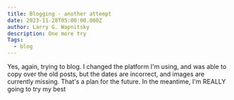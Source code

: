 ```yaml
---
title: Blogging - another attempt
date: 2023-11-28T05:00:00.000Z
author: Larry G. Wapnitsky
description: One more try
Tags:
  - blog
---
```


Yes, again, trying to blog. I changed the platform I'm using, and was able to copy over the old posts, but the dates are incorrect, and images are currently missing. That's a plan for the future. In the meantime, I'm REALLY going to try my best
